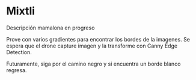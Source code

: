 # Mixtli
Descripción mamalona en progreso

Prove con varios gradientes para encontrar los bordes de la imagenes. Se espera que el drone capture imagen y la transforme con Canny Edge Detection. 

Futuramente, siga por el camino negro y si encuentra un borde blanco regresa.
